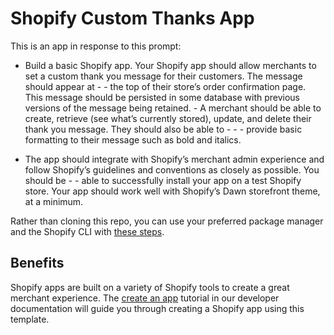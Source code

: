 # Shopify Custom Thanks App

This is an app in response to this prompt:

- Build a basic Shopify app. Your Shopify app should allow merchants to set a custom thank you message for their customers. The message should appear at - - the top of their store’s order confirmation page. This message should be persisted in some database with previous versions of the message being retained. - A merchant should be able to create, retrieve (see what’s currently stored), update, and delete their thank you message. They should also be able to - - - provide basic formatting to their message such as bold and italics.

- The app should integrate with Shopify’s merchant admin experience and follow Shopify’s guidelines and conventions as closely as possible. You should be - - able to successfully install your app on a test Shopify store. Your app should work well with Shopify’s Dawn storefront theme, at a minimum.


Rather than cloning this repo, you can use your preferred package manager and the Shopify CLI with [these steps](#installing-the-template).

## Benefits

Shopify apps are built on a variety of Shopify tools to create a great merchant experience. The [create an app](https://shopify.dev/apps/getting-started/create) tutorial in our developer documentation will guide you through creating a Shopify app using this template.


